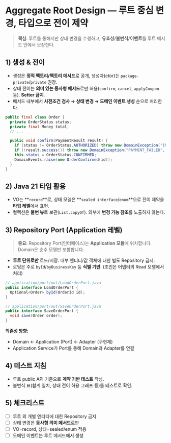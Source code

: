 # Aggregate Root Design — 루트 중심 변경, 타입으로 전이 제약

> **핵심**: 루트를 통해서만 상태 변경을 수행하고, **유효성/불변식/이벤트**를 루트 메서드 안에서 보장한다.

## 1) 생성 & 전이
- 생성은 **정적 팩토리/팩토리 메서드**로 공개, 생성자(ctor)는 `package-private`/`private` 권장.
- 상태 전이는 **의미 있는 동사형 메서드**로만 허용(`confirm`, `cancel`, `applyCoupon` 등). **Setter 금지**.
- 메서드 내부에서 **사전조건 검사 → 상태 변경 → 도메인 이벤트 생성** 순으로 처리한다.

```java
public final class Order {
  private OrderStatus status;
  private final Money total;
  // ...

  public void confirm(PaymentResult result) {
    if (status != OrderStatus.AUTHORIZED) throw new DomainException("INVALID_STATE", "결제승인 전이 아님");
    if (!result.success()) throw new DomainException("PAYMENT_FAILED", "결제 실패");
    this.status = OrderStatus.CONFIRMED;
    DomainEvents.raise(new OrderConfirmed(id));
  }
}
```

## 2) Java 21 타입 활용
- VO는 **`record`**로, 상태 모델은 **`sealed interface`/`enum`**으로 전이 제약을 **타입 레벨**에서 표현.
- 컬렉션은 **불변 뷰**로 보관(`List.copyOf`). 외부에 **변경 가능 참조**를 노출하지 않는다.

## 3) Repository Port (Application 레벨)
> **중요**: Repository Port(인터페이스)는 **Application 모듈**에 위치합니다. Domain은 순수 모델만 포함합니다.

- **루트 단위로만** 로드/저장. 내부 엔티티/값 객체에 대한 별도 Repository 금지.
- 로딩은 주로 `byId`/`byBusinessKey` 등 **식별 기반**.
  (조인은 어댑터의 Read 모델에서 처리)

```java
// application/port/out/LoadOrderPort.java
public interface LoadOrderPort {
  Optional<Order> byId(OrderId id);
}

// application/port/out/SaveOrderPort.java
public interface SaveOrderPort {
  void save(Order order);
}
```

**의존성 방향:**
- Domain ← Application (Port) ← Adapter (구현체)
- Application Service가 Port를 통해 Domain과 Adapter를 연결

## 4) 테스트 지침
- 루트 public API 기준으로 **계약 기반 테스트** 작성.
- 불변식 표(합계 일치, 상태 전이 허용 그래프 등)를 테스트로 확인.

## 5) 체크리스트
- [ ] 루트 외 개별 엔티티에 대한 Repository 금지
- [ ] 상태 변경은 **동사형 의미 메서드**로만
- [ ] VO=record, 상태=sealed/enum 적용
- [ ] 도메인 이벤트는 루트 메서드에서 생성